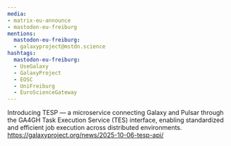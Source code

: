 ```yaml
---
media:
- matrix-eu-announce
- mastodon-eu-freiburg
mentions:
  mastodon-eu-freiburg:
  - galaxyproject@mstdn.science
hashtags:
  mastodon-eu-freiburg:
  - UseGalaxy
  - GalaxyProject
  - EOSC
  - UniFreiburg
  - EuroScienceGateway
---
```

Introducing TESP — a microservice connecting Galaxy and Pulsar through the GA4GH Task Execution Service (TES) interface, enabling standardized and efficient job execution across distributed environments.
https://galaxyproject.org/news/2025-10-06-tesp-api/